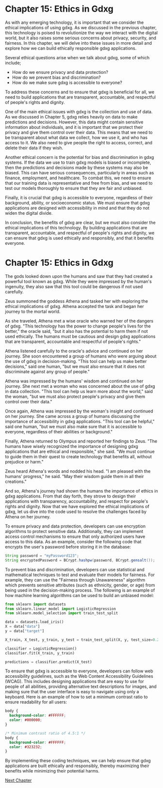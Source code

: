 # Chapter 15: Ethics in Gdxg

As with any emerging technology, it is important that we consider the ethical implications of using gdxg. As we discussed in the previous chapter, this technology is poised to revolutionize the way we interact with the digital world, but it also raises some serious concerns about privacy, security, and fairness. In this chapter, we will delve into these issues in more detail and explore how we can build ethically responsible gdxg applications.

Several ethical questions arise when we talk about gdxg, some of which include;

- How do we ensure privacy and data protection?
- How do we prevent bias and discrimination?
- How do we make sure gdxg is accessible to everyone?

To address these concerns and to ensure that gdxg is beneficial for all, we need to build applications that are transparent, accountable, and respectful of people's rights and dignity.

One of the main ethical issues with gdxg is the collection and use of data. As we discussed in Chapter 5, gdxg relies heavily on data to make predictions and decisions. However, this data might contain sensitive information about individuals, and it is important that we protect their privacy and give them control over their data. This means that we need to be transparent about what data we collect, how we use it, and who has access to it. We also need to give people the right to access, correct, and delete their data if they wish.

Another ethical concern is the potential for bias and discrimination in gdxg systems. If the data we use to train gdxg models is biased or incomplete, then the predictions and decisions made by these systems may also be biased. This can have serious consequences, particularly in areas such as finance, employment, and healthcare. To combat this, we need to ensure that our training data is representative and free from bias, and we need to test our models thoroughly to ensure that they are fair and unbiased.

Finally, it is crucial that gdxg is accessible to everyone, regardless of their background, ability, or socioeconomic status. We must ensure that gdxg applications are designed with accessibility in mind and that they do not widen the digital divide.

In conclusion, the benefits of gdxg are clear, but we must also consider the ethical implications of this technology. By building applications that are transparent, accountable, and respectful of people's rights and dignity, we can ensure that gdxg is used ethically and responsibly, and that it benefits everyone.
# Chapter 15: Ethics in Gdxg

The gods looked down upon the humans and saw that they had created a powerful tool known as gdxg. While they were impressed by the human's ingenuity, they also saw that this tool could be dangerous if not used carefully.

Zeus summoned the goddess Athena and tasked her with exploring the ethical implications of gdxg. Athena accepted the task and began her journey to the mortal world.

As she traveled, Athena met a wise oracle who warned her of the dangers of gdxg. "This technology has the power to change people's lives for the better," the oracle said, "but it also has the potential to harm them if not used ethically. The humans must be cautious and design gdxg applications that are transparent, accountable and respectful of people's rights."

Athena listened carefully to the oracle's advice and continued on her journey. She soon encountered a group of humans who were arguing about the use of gdxg in decision-making. "This tool can help us make better decisions," said one human, "but we must also ensure that it does not discriminate against any group of people."

Athena was impressed by the humans' wisdom and continued on her journey. She next met a woman who was concerned about the use of gdxg in data collection. "This tool can help us learn more about the world," said the woman, "but we must also protect people's privacy and give them control over their data."

Once again, Athena was impressed by the woman's insight and continued on her journey. She came across a group of humans discussing the importance of accessibility in gdxg applications. "This tool can be helpful," said one human, "but we must also make sure that it is accessible to everyone, regardless of their abilities or background."

Finally, Athena returned to Olympus and reported her findings to Zeus. "The humans have wisely recognized the importance of designing gdxg applications that are ethical and responsible," she said. "We must continue to guide them in their quest to create technology that benefits all, without prejudice or harm."

Zeus heard Athena's words and nodded his head. "I am pleased with the humans' progress," he said. "May their wisdom guide them in all their creations."

And so, Athena's journey had shown the humans the importance of ethics in gdxg applications. From that day forth, they strove to design their applications with transparency, accountability, and respect for people's rights and dignity.
Now that we have explored the ethical implications of gdxg, let us dive into the code used to resolve the challenges faced by Athena on her journey.

To ensure privacy and data protection, developers can use encryption algorithms to protect sensitive data. Additionally, they can implement access control mechanisms to ensure that only authorized users have access to this data. As an example, consider the following code that encrypts the user's password before storing it in the database:

```java
String password = "myPassword123";
String encryptedPassword = BCrypt.hashpw(password, BCrypt.gensalt());
```

To prevent bias and discrimination, developers can use statistical and mathematical techniques to test and evaluate their models for fairness. For example, they can use the "Fairness through Unawareness" algorithm which prevents sensitive attributes (such as ethnicity, gender, or age) from being used in the decision-making process. The following is an example of how machine learning algorithms can be used to build an unbiased model:

```python
from sklearn import datasets
from sklearn.linear_model import LogisticRegression
from sklearn.model_selection import train_test_split

data = datasets.load_iris()
X = data["data"]
y = data["target"]

X_train, X_test, y_train, y_test = train_test_split(X, y, test_size=0.25)

classifier = LogisticRegression()
classifier.fit(X_train, y_train)

predictions = classifier.predict(X_test)
```

To ensure that gdxg is accessible to everyone, developers can follow web accessibility guidelines, such as the Web Content Accessibility Guidelines (WCAG). This includes designing applications that are easy to use for people of all abilities, providing alternative text descriptions for images, and making sure that the user interface is easy to navigate using only a keyboard. Here is an example of how to set a minimum contrast ratio to ensure readability for all users:

```css
body {
  background-color: #FFFFFF;
  color: #000000;
}

/* Minimum contrast ratio of 4.5:1 */
body {
  background-color: #FFFFFF;
  color: #323232;
}
```

By implementing these coding techniques, we can help ensure that gdxg applications are built ethically and responsibly, thereby maximizing their benefits while minimizing their potential harms.


[Next Chapter](16_Chapter16.md)
